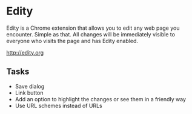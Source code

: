 # Edity

Edity is a Chrome extension that allows you to edit any web page you encounter. Simple as that. All changes will be immediately visible to everyone who visits the page and has Edity enabled.

http://edity.org

## Tasks
* Save dialog
* Link button
* Add an option to highlight the changes or see them in a friendly way
* Use URL schemes instead of URLs